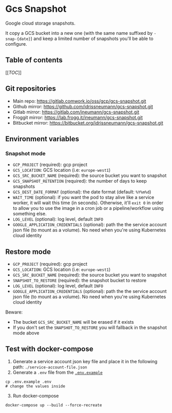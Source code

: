 # Gcs Snapshot

Google cloud storage snapshots.

It copy a GCS bucket into a new one (with the same name suffixed by `-snap-{date}`) and keep a limited number of snapshots you'll be able to configure.

## Table of contents

[[_TOC_]]

## Git repositories

* Main repo: https://gitlab.comwork.io/oss/gcp/gcs-snapshot.git
* Github mirror: https://github.com/idrissneumann/gcs-snapshot.git
* Gitlab mirror: https://gitlab.com/ineumann/gcs-snapshot.git
* Froggit mirror: https://lab.frogg.it/ineumann/gcs-snapshot.git
* Bitbucket mirror: https://bitbucket.org/idrissneumann/gcs-snapshot.git

## Environment variables

### Snapshot mode

* `GCP_PROJECT` (required): gcp project
* `GCS_LOCATION`: GCS location (i.e: `europe-west1`)
* `GCS_SRC_BUCKET_NAME` (required): the source bucket you want to snapshot
* `GCS_SNAPSHOT_RETENTION` (required): the number of days to keep snapshots
* `GCS_DEST_DATE_FORMAT` (optional): the date format (default: `%Y%m%d`)
* `WAIT_TIME` (optional): if you want the pod to stay alive like a service worker, it will wait this time (in seconds). Otherwise, it'll `exit 0` in order to allow you to use the image in a cron job or a pipeline/workflow using something else.
* `LOG_LEVEL` (optional): log level, default `INFO`
* `GOOGLE_APPLICATION_CREDENTIALS` (optional): path the the service account json file (to mount as a volume). No need when you're using Kubernetes cloud identity

## Restore mode

* `GCP_PROJECT` (required): gcp project
* `GCS_LOCATION`: GCS location (i.e: `europe-west1`)
* `GCS_SRC_BUCKET_NAME` (required): the source bucket you want to snapshot
* `SNAPSHOT_TO_RESTORE` (required): the snapshot bucket to restore
* `LOG_LEVEL` (optional): log level, default `INFO`
* `GOOGLE_APPLICATION_CREDENTIALS` (optional): path the the service account json file (to mount as a volume). No need when you're using Kubernetes cloud identity

Beware:
* The bucket `GCS_SRC_BUCKET_NAME` will be erased if it exists
* If you don't set the `SNAPSHOT_TO_RESTORE` you will fallback in the snapshot mode above

## Test with docker-compose

1. Generate a service account json key file and place it in the following path: `./service-account-file.json`
2. Generate a `.env` file from the [`.env.example`](./.env.example)

```shell
cp .env.example .env
# change the values inside
```

3. Run docker-compose

```shell
docker-compose up --build --force-recreate
```

